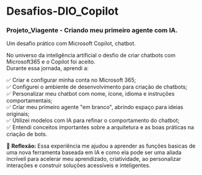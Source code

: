 # Desafios-DIO_Copilot
### Projeto_Viagente - Criando meu primeiro agente com IA.
Um desafio prático com Microsoft Copilot, chatbot.

No universo da inteligência artificial o desfio de criar chatbots com Microsoft365 e o Copilot foi aceito.    
Durante essa jornada, aprendi a:

✅ Criar e configurar minha conta no Microsoft 365;      
✅ Configurei o ambiente de desenvolvimento para criação de chatbots;    
✅ Personalizar meu chatbot com nome, ícone, idioma e instruções comportamentais;  
✅ Criar meu primeiro agente "em branco", abrindo espaço para ideias originais;  
✅ Utilizei modelos com IA para refinar o comportamento do chatbot;  
✅ Entendi conceitos importantes sobre a arquitetura e as boas práticas na criação de bots.


🌟 **Reflexão:** 
Essa experiência me ajudou a aprender as funções basicas de uma nova ferramenta baseada em IA e como ela pode ser uma aliada incríveil para acelerar meu aprendizado, criatividade, 
ao personalizar interações e construir soluções acessíveis e inteligentes.

